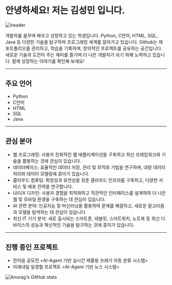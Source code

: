 # 안녕하세요! 저는 김성민 입니다.

![header](https://capsule-render.vercel.app/api?type=waving&color=gradient&height=300&section=header&text=Hi!%20My%20name%20is%20KSM%20%F0%9F%A4%97)


개발자를 꿈꾸며 배우고 성장하고 있는 학생입니다. Python, C언어, HTML, SQL, Java 등 다양한 기술을 탐구하며 프로그래밍 세계를 알아가고 있습니다. Github는 제 포트폴리오를 관리하고, 학습을 기록하며, 창의적인 프로젝트를 공유하는 공간입니다. 새로운 기술과 도전이 주는 재미를 즐기며 더 나은 개발자가 되기 위해 노력하고 있습니다. 함께 성장하는 이야기를 확인해 보세요!

------------------------------------------------------------
## 주요 언어
- Python
- C언어
- HTML
- SQL
- Java

------------------------------------------------------------
## 관심 분야
- 웹 프로그래밍: 사용자 친화적인 웹 애플리케이션을 구축하고 최신 프레임워크와 기술을 활용하는 것에 관심이 있습니다.
- 데이터베이스: 효율적인 데이터 저장, 관리 및 최적화 기법을 연구하며, 대량 데이터 처리와 데이터 모델링에 흥미가 있습니다.
- 클라우드 컴퓨팅: 확장성과 유연성을 갖춘 클라우드 인프라를 구축하고, 다양한 서비스 및 배포 전략을 연구합니다.
- UI/UX 디자인: 사용자 경험을 최적화하고 직관적인 인터페이스를 설계하여 더 나은 웹 및 모바일 환경을 구축하는 데 관심이 있습니다.
- AI 관련 분야: 인공지능 및 머신러닝을 활용하여 문제를 해결하고, 새로운 알고리즘과 모델을 탐색하는 데 관심이 있습니다.
- 최신 IT 기기 분석: 새로 출시되는 스마트폰, 태블릿, 스마트워치, 노트북 등 최신 디바이스의 성능과 혁신적인 기술을 탐구하는 것에 흥미가 있습니다.

------------------------------------------------------------
## 진행 중인 프로젝트
- 한이음 공모전 <AI-Agent 기반 실시간 재활용 쓰레기 자동 분류 시스템>
- 미래내일 일경험 프로젝트 <AI-Agent 기반 뉴스 시스템>


![Anurag's GitHub stats](https://github-readme-stats.vercel.app/api?username=kimsm0405&show_icons=true&theme=dracula)



<!--
**kimsm0405/kimsm0405** is a ✨ _special_ ✨ repository because its `README.md` (this file) appears on your GitHub profile.

Here are some ideas to get you started:

- 🔭 I’m currently working on ...
- 🌱 I’m currently learning ...
- 👯 I’m looking to collaborate on ...
- 🤔 I’m looking for help with ...
- 💬 Ask me about ...
- 📫 How to reach me: ...
- 😄 Pronouns: ...
- ⚡ Fun fact: ...
-->
